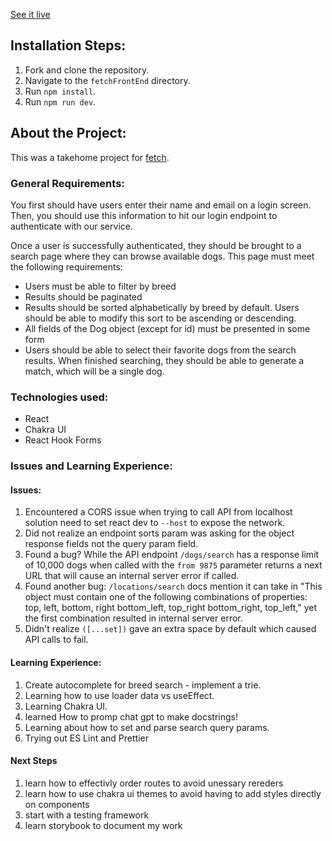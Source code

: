 
[See it live](https://nf-dog-adoption.netlify.app/)

## Installation Steps:

1. Fork and clone the repository.
2. Navigate to the `fetchFrontEnd` directory.
3. Run `npm install`.
4. Run `npm run dev`.

## About the Project:

This was a takehome project for [fetch](https://fetch.com/).

### General Requirements:

You first should have users enter their name and email on a login screen. Then, you should use this information to hit our login endpoint to authenticate with our service.

Once a user is successfully authenticated, they should be brought to a search page where they can browse available dogs. This page must meet the following requirements:

- Users must be able to filter by breed
- Results should be paginated
- Results should be sorted alphabetically by breed by default. Users should be able to modify this sort to be ascending or descending.
- All fields of the Dog object (except for id) must be presented in some form
- Users should be able to select their favorite dogs from the search results. When finished searching, they should be able to generate a match, which will be a single dog.

### Technologies used:

- React
- Chakra UI
- React Hook Forms

### Issues and Learning Experience:

#### Issues:

1. Encountered a CORS issue when trying to call API from localhost solution need to set react dev to `--host` to expose the network.
2. Did not realize an endpoint sorts param was asking for the object response fields not the query param field.
3. Found a bug? While the API endpoint `/dogs/search` has a response limit of 10,000 dogs when called with the `from 9875` parameter returns a next URL that will cause an internal server error if called.
4. Found another bug: `/locations/search` docs mention it can take in "This object must contain one of the following combinations of properties: top, left, bottom, right bottom_left, top_right bottom_right, top_left," yet the first combination resulted in internal server error.
5. Didn't realize `([...set])` gave an extra space by default which caused API calls to fail.

#### Learning Experience:

1. Create autocomplete for breed search - implement a trie.
2. Learning how to use loader data vs useEffect.
3. Learning Chakra UI.
4. learned How to promp chat gpt to make docstrings!
5. Learning about how to set and parse search query params.
6. Trying out ES Lint and Prettier


#### Next Steps 
1. learn how to effectivly order routes to avoid unessary rereders 
2. learn how to use chakra ui themes to avoid having to add styles directly on components
3. start with a testing framework
4. learn storybook to document my work

